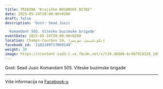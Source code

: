 ```yaml
---
title: TRIBINA "Krajiške BOSANSKE BITKE"
date: 2025-05-24T20:00:00+0200
draft: false
description: 'Gost: Sead Jusic

  Komandant 505. Viteske buzimske brigade'
eventDate: 2025-05-24T20:00:00+0200
location: Champs-Courbes 24, ‏إيكوبلينس‏، ‏سويسرا‏
facebook_id: '1181399717069140'
weight: 30
image: https://scontent-iad3-1.xx.fbcdn.net/v/t39.30808-6/497910328_1007825038144762_7375653666811415510_n.jpg?_nc_cat=110&ccb=1-7&_nc_sid=9e60e4&_nc_ohc=STVVyrTE3EQQ7kNvwEKClE5&_nc_oc=Adnyq7ibWZEoLYqrGv6l0fIB4-VHfjCHfTZCBEnGPw8vdQaqetZG4_BN_iXWdY5hR70&_nc_zt=23&_nc_ht=scontent-iad3-1.xx&edm=ABTKTjYEAAAA&_nc_gid=5IirAgl4Fnlr38nLfV9CQQ&oh=00_Afba8jtpZYsjZ2GGwHAJ5tgAYkZ6CNqdoDmxYKkwrT6d-A&oe=68DD132F
---
```


Gost: Sead Jusic
Komandant 505. Viteske buzimske brigade

---

Više informacija na [Facebook-u](https://facebook.com/events/1181399717069140)